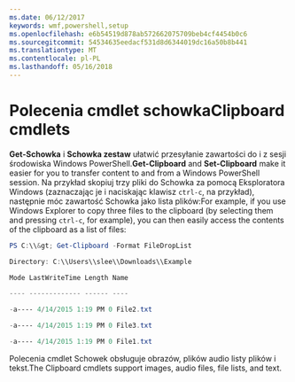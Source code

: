 ```yaml
---
ms.date: 06/12/2017
keywords: wmf,powershell,setup
ms.openlocfilehash: e6b54519d878ab572662075709beb4cf4454b0c6
ms.sourcegitcommit: 54534635eedacf531d8d6344019dc16a50b8b441
ms.translationtype: MT
ms.contentlocale: pl-PL
ms.lasthandoff: 05/16/2018
---
```

# <a name="clipboard-cmdlets"></a><span data-ttu-id="0c410-102">Polecenia cmdlet schowka</span><span class="sxs-lookup"><span data-stu-id="0c410-102">Clipboard cmdlets</span></span>
<span data-ttu-id="0c410-103">**Get-Schowka** i **Schowka zestaw** ułatwić przesyłanie zawartości do i z sesji środowiska Windows PowerShell.</span><span class="sxs-lookup"><span data-stu-id="0c410-103">**Get-Clipboard** and **Set-Clipboard** make it easier for you to transfer content to and from a Windows PowerShell session.</span></span> <span data-ttu-id="0c410-104">Na przykład skopiuj trzy pliki do Schowka za pomocą Eksploratora Windows (zaznaczając je i naciskając klawisz `ctrl-c`, na przykład), następnie móc zawartość Schowka jako lista plików:</span><span class="sxs-lookup"><span data-stu-id="0c410-104">For example, if you use Windows Explorer to copy three files to the clipboard (by selecting them and pressing `ctrl-c`, for example), you can then easily access the contents of the clipboard as a list of files:</span></span>

```powershell
PS C:\\&gt; Get-Clipboard -Format FileDropList

Directory: C:\\Users\\slee\\Downloads\\Example

Mode LastWriteTime Length Name

---- ------------- ------ ----

-a---- 4/14/2015 1:19 PM 0 File2.txt

-a---- 4/14/2015 1:19 PM 0 File3.txt

-a---- 4/14/2015 1:19 PM 0 File1.txt
```


<span data-ttu-id="0c410-105">Polecenia cmdlet Schowek obsługuje obrazów, plików audio listy plików i tekst.</span><span class="sxs-lookup"><span data-stu-id="0c410-105">The Clipboard cmdlets support images, audio files, file lists, and text.</span></span>
